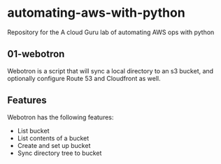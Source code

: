 # automating-aws-with-python
Repository for the A cloud Guru lab of automating AWS ops with python

## 01-webotron

Webotron is a script that will sync a local directory to an s3 bucket, and optionally configure Route 53 and Cloudfront as well.

## Features

Webotron has the following features:

- List bucket
- List contents of a bucket
- Create and set up bucket
- Sync directory tree to bucket
